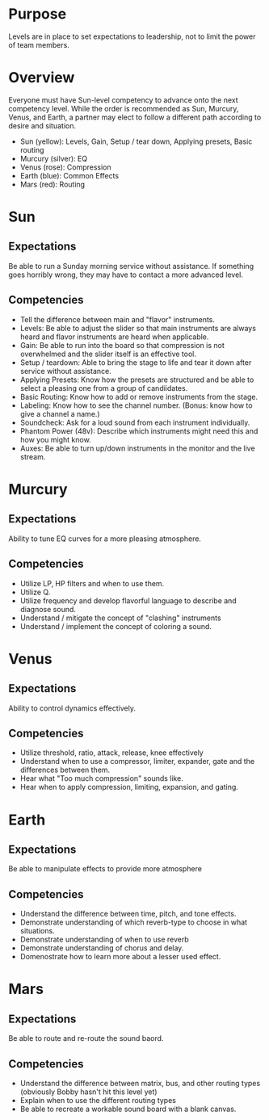 # Purpose

Levels are in place to set expectations to leadership, not to limit the power of team members.

# Overview

Everyone must have Sun-level competency to advance onto the next competency level. While the order is recommended as Sun, Murcury, Venus, and Earth, a partner may elect to follow a different path according to desire and situation.

- Sun (yellow): Levels, Gain, Setup / tear down, Applying presets, Basic routing
- Murcury (silver): EQ
- Venus (rose): Compression
- Earth (blue): Common Effects
- Mars (red): Routing

# Sun

## Expectations

Be able to run a Sunday morning service without assistance. If something goes horribly wrong, they may have to contact a more advanced level.

## Competencies

- Tell the difference between main and "flavor" instruments.
- Levels: Be able to adjust the slider so that main instruments are always heard and flavor instruments are heard when applicable.
- Gain: Be able to run into the board so that compression is not overwhelmed and the slider itself is an effective tool.
- Setup / teardown: Able to bring the stage to life and tear it down after service without assistance.
- Applying Presets: Know how the presets are structured and be able to select a pleasing one from a group of candiidates.
- Basic Routing: Know how to add or remove instruments from the stage.
- Labeling: Know how to see the channel number. (Bonus: know how to give a channel a name.)
- Soundcheck: Ask for a loud sound from each instrument individually. 
- Phantom Power (48v): Describe which instruments might need this and how you might know.
- Auxes: Be able to turn up/down instruments in the monitor and the live stream.

# Murcury

## Expectations

Ability to tune EQ curves for a more pleasing atmosphere.

## Competencies

- Utilize LP, HP filters and when to use them.
- Utilize Q.
- Utilize frequency and develop flavorful language to describe and diagnose sound.
- Understand / mitigate the concept of "clashing" instruments
- Understand / implement the concept of coloring a sound.

# Venus

## Expectations

Ability to control dynamics effectively.

## Competencies

- Utilize threshold, ratio, attack, release, knee effectively
- Understand when to use a compressor, limiter, expander, gate and the differences between them.
- Hear what "Too much compression" sounds like.
- Hear when to apply compression, limiting, expansion, and gating.

# Earth

## Expectations

Be able to manipulate effects to provide more atmosphere

## Competencies

- Understand the difference between time, pitch, and tone effects.
- Demonstrate understanding of which reverb-type to choose in what situations.
- Demonstrate understanding of when to use reverb
- Demonstrate understanding of chorus and delay.
- Domenostrate how to learn more about a lesser used effect.

# Mars

## Expectations

Be able to route and re-route the sound baord.

## Competencies

- Understand the difference between matrix, bus, and other routing types (obviously Bobby hasn't hit this level yet)
- Explain when to use the different routing types
- Be able to recreate a workable sound board with a blank canvas.
